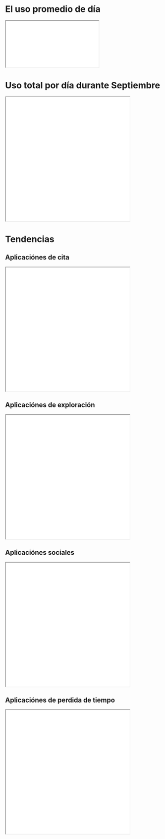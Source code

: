 
# El uso promedio de día

<iframe src="avg_use.html"></iframe>


# Uso total por día durante Septiembre

<iframe src="total_use.html" height=400 width=400></iframe>



# Tendencias

## Aplicaciónes de cita

<iframe src="trend_dating.html" height=400 width=400></iframe>

## Aplicaciónes de exploración

<iframe src="trend_exploration.html" height=400 width=400></iframe>

## Aplicaciónes sociales

<iframe src="trend_social.html" height=400 width=400></iframe>

## Aplicaciónes de perdida de tiempo

<iframe src="trend_waste.html" height=400 width=400></iframe>
